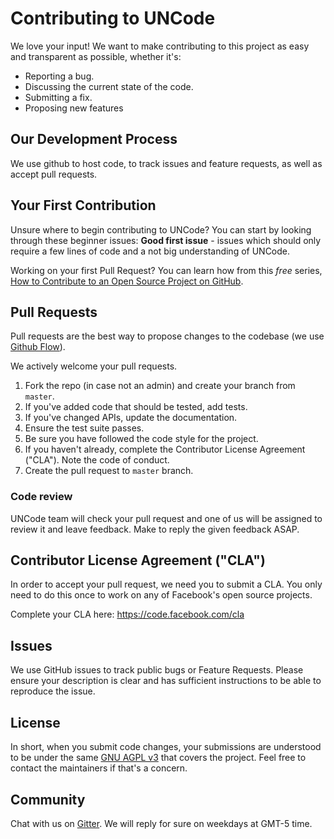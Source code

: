 # Contributing to UNCode
We love your input! We want to make contributing to this project as easy and 
transparent as possible, whether it's:

- Reporting a bug.
- Discussing the current state of the code.
- Submitting a fix.
- Proposing new features

## Our Development Process

We use github to host code, to track issues and feature requests, as well 
as accept pull requests.

## Your First Contribution

Unsure where to begin contributing to UNCode? You can start by looking through these beginner issues:
**Good first issue** - issues which should only require a few lines of code and a not big understanding of UNCode.

Working on your first Pull Request? You can learn how from this *free* series, 
[How to Contribute to an Open Source Project on GitHub](https://egghead.io/series/how-to-contribute-to-an-open-source-project-on-github).

## Pull Requests

Pull requests are the best way to propose changes to the codebase 
(we use [Github Flow](https://guides.github.com/introduction/flow/index.html)). 

We actively welcome your pull requests.

1. Fork the repo (in case not an admin) and create your branch from `master`.
2. If you've added code that should be tested, add tests.
3. If you've changed APIs, update the documentation.
4. Ensure the test suite passes.
5. Be sure you have followed the code style for the project.
6. If you haven't already, complete the Contributor License Agreement ("CLA"). Note the code of conduct.
7. Create the pull request to `master` branch.

### Code review

UNCode team will check your pull request and one of us will be assigned to review it and
leave feedback. Make to reply the given feedback ASAP.

## Contributor License Agreement ("CLA")
In order to accept your pull request, we need you to submit a CLA. You only need
to do this once to work on any of Facebook's open source projects.

Complete your CLA here: <https://code.facebook.com/cla>

## Issues
We use GitHub issues to track public bugs or Feature Requests. Please ensure your description is
clear and has sufficient instructions to be able to reproduce the issue.

## License
In short, when you submit code changes, your submissions are understood to be under the 
same [GNU AGPL v3](https://github.com/JuezUN/INGInious/blob/master/LICENSE) that covers the project. 
Feel free to contact the maintainers if that's a concern.

## Community

Chat with us on [Gitter](https://gitter.im/uncode-unal/community). 
We will reply for sure on weekdays at GMT-5 time.
